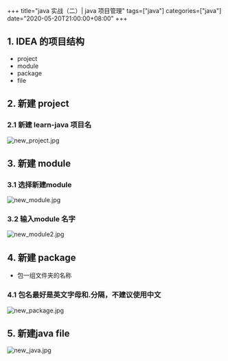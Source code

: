 +++
title="java 实战（二）| java 项目管理"
tags=["java"]
categories=["java"]
date="2020-05-20T21:00:00+08:00"
+++

## 1. IDEA 的项目结构
- project
- module
- package
- file

## 2. 新建 project
### 2.1 新建 learn-java 项目名
![new_project.jpg](/assets/java/new_project.jpg)
## 3. 新建 module
### 3.1 选择新建module
![new_module.jpg](/assets/java/new_module.jpg)
### 3.2 输入module 名字
![new_module2.jpg](/assets/java/new_module2.jpg)
## 4. 新建 package 
- 包一组文件夹的名称
### 4.1 包名最好是英文字母和.分隔，不建议使用中文
![new_package.jpg](/assets/java/new_package.jpg)
## 5. 新建java file
![new_java.jpg](/assets/java/new_java.jpg)
